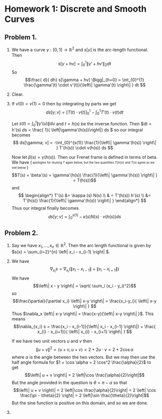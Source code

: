 # **Homework 1: Discrete and Smooth Curves**


## **Problem 1.**

1.  We have a curve $\gamma : [0,1] \to \mathbb{R}^2$ and $s[\gamma]$ is the arc-length functional. Then $$ s[\gamma + hv] = \int_{0}^{1} \left\| \gamma' + h v' \right\|_2  dt$$ So $$\frac{ d}{ dh} s[\gamma + hv] \Bigg|_{h=0} = \int_{0}^{1} \frac{\gamma'(t) \cdot v'(t)}{\left\| \gamma'(t) \right\| } dt $$ 
   
2. Clear.
3. If $v(0) = v(1) = 0$ then by integrating by parts we get $$ds[\gamma ; v] = [T(t) \cdot v(t)]_{0}^{1} - \int_{0}^{1} T'(t) \cdot v(t)  dt $$ 
   
   Let $s(t) = \int_{0}^{t} \left\| \gamma'(u) \right\|  du$ and $t = h(s)$ be the inverse function. Then $dt =  h'(s) ds = \frac{ 1}{ \left\|\gamma'(h(s))\right\|} ds $ so our integral becomes $$ ds[\gamma; v] = -\int_{0}^{s(1)} \frac{1}{\left\| \gamma'(h(s)) \right\| } T'(h(s)) \cdot v(h(s)) ds $$ 

   Now let $\beta(s) = \gamma(h(s))$. Then our Frenet frame is defined in terms of beta. We have (<sub><sup> apologies for reusing $T$ again below, but the two quantities $T(h(s))$ and $T(s)$ agree as we see below </sub></sup>) $$T(s) = \beta'(s) = \gamma'(h(s)) \frac{1}{\left\| \gamma'(h(s)) \right\| } = T(h(s))$$ and   $$ \begin{align*}
   T'(s) &= \kappa (s) N(s)  \\ & = T'(h(s)) h'(s) \\
   &= T'(h(s)) \frac{1}{\left\| \gamma'(h(s)) \right\| } 
   \end{align*}   $$ Thus our integral finally becomes $$ ds[\gamma; v] = \int_{0}^{s(1)}-\kappa(s) N(s) \cdot v(h(s)) ds $$

## **Problem 2.**

1. Say we have $x_1, \ldots, x_n \in  \mathbb{R}^2$. Then the arc length functional is given by $s(x) = \sum_{i=2}^{n} \left\| x_i - x_{i-1} \right\| $.


2. We have $$\nabla_{x_i} s = \nabla_{x_i} \left(\left\| x_i - x_{i-1} \right\| + \left\| x_{i}  - x_{i+1}\right\|\right) $$ We have $$\left\| x - y \right\| = \sqrt{ \sum_i (x_i - y_i)^2}$$  so $$\frac{\partial}{\partial x_i} \left\| x-y \right\| = \frac{x_i-y_i}{ \left\| x-y \right\| } $$ Thus $\nabla_x \left\| x-y \right\|  = \frac{x-y}{\left\| x-y \right\| }$. This means $$\nabla_{x_i} s = \frac{x_i - x_{i-1}}{\left\| x_i - x_{i-1} \right\|} + \frac{ x_{i} - x_{i+1}}{ \left\| x_{i} - x_{i+1} \right\| }  $$ 
   
    If we have two unit vectors $u$ and $v$ then $$\left\| u + v \right\|^2 = \langle u+v,u+v\rangle = 2 + 2 u \cdot v = 2 + 2 \cos \alpha$$ where $\alpha$ is the angle between the two vectors. But we may then use the half angle formula for $1 + \cos \alpha = 2 \cos^2 \frac{\alpha}{2}$ to get $$\left\| u + v \right\| = 2 \left|\cos \frac{\alpha}{2}\right|$$ But the angle provided in the question is $\theta = \pi - \alpha$ so that $$\left\| u + v \right\| = 2 \left|\cos \frac{\alpha}{2}\right| = 2 \left| \cos \frac{\pi - \theta}{2} \right| = 2 \left|\sin \frac{\theta}{2}\right|$$ But the sine function is positive on this domain, and so  we are done.
3. 
